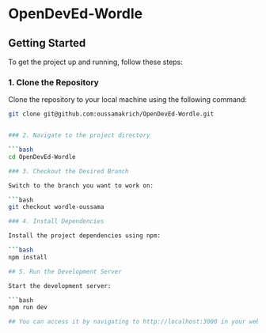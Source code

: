 # OpenDevEd-Wordle

## Getting Started

To get the project up and running, follow these steps:

### 1. Clone the Repository

Clone the repository to your local machine using the following command:

```bash
git clone git@github.com:oussamakrich/OpenDevEd-Wordle.git


### 2. Navigate to the project directory

```bash
cd OpenDevEd-Wordle

### 3. Checkout the Desired Branch

Switch to the branch you want to work on:

```bash
git checkout wordle-oussama

### 4. Install Dependencies

Install the project dependencies using npm:

```bash
npm install

## 5. Run the Development Server

Start the development server:

```bash
npm run dev

## You can access it by navigating to http://localhost:3000 in your web browser.
